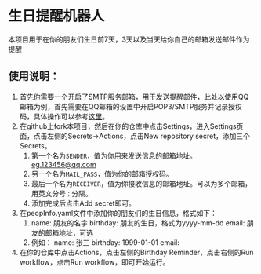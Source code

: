 # 生日提醒机器人
本项目用于在你的朋友们生日前7天，3天以及当天给你自己的邮箱发送邮件作为提醒

## 使用说明：
1. 首先你需要一个开启了SMTP服务邮箱，用于发送提醒邮件，此处以使用QQ邮箱为例，首先需要在QQ邮箱的设置中开启POP3/SMTP服务并记录授权码，具体操作可以参考[这里](https://service.mail.qq.com/cgi-bin/help?subtype=1&&id=28&&no=1001256)。
2. 在github上fork本项目，然后在你的仓库中点击Settings，进入Settings页面，点击左侧的Secrets->Actions，点击New repository secret，添加三个Secrets。 
   1. 第一个名为`SENDER`，值为你用来发送信息的邮箱地址。eg.123456@qq.com
   2. 另一个名为`MAIL_PASS`，值为你的邮箱授权码。
   3. 最后一个名为`RECEIVER`，值为你接收信息的邮箱地址。可以为多个邮箱，用英文分号`；`分隔。
   4. 添加完成后点击Add secret即可。
3. 在peopInfo.yaml文件中添加你的朋友们的生日信息，格式如下：
   1. name: 朋友的名字
      birthday: 朋友的生日，格式为yyyy-mm-dd
      email: 朋友的邮箱地址，可选
   2. 例如：
      name: 张三
      birthday: 1999-01-01
      email:
4. 在你的仓库中点击Actions，点击左侧的Birthday Reminder，点击右侧的Run workflow，点击Run workflow，即可开始运行。